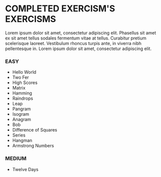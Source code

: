 # COMPLETED EXERCISM'S EXERCISMS

Lorem ipsum dolor sit amet, consectetur adipiscing elit. Phasellus sit amet ex sit amet tellus sodales fermentum vitae at tellus. Curabitur pretium scelerisque laoreet. Vestibulum rhoncus turpis ante, in viverra nibh pellentesque in. Lorem ipsum dolor sit amet, consectetur adipiscing elit. 

### EASY
  - Hello World
  - Two Fer
  - High Scores
  - Matrix
  - Hamming
  - Raindrops
  - Leap
  - Pangram
  - Isogram
  - Anagram
  - Bob
  - Difference of Squares
  - Series
  - Hangman
  - Armstrong Numbers

### MEDIUM
  - Twelve Days
